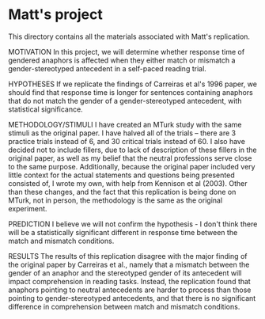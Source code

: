 # Matt's project

This directory contains all the materials associated with Matt's replication.

MOTIVATION
In this project, we will determine whether response time of gendered anaphors is affected when they either match or mismatch a gender-stereotyped antecedent in a self-paced reading trial.

HYPOTHESES
If we replicate the findings of Carreiras et al's 1996 paper, we should find that response time is longer for sentences containing anaphors that do not match the gender of a gender-stereotyped antecedent, with statistical significance.

METHODOLOGY/STIMULI
I have created an MTurk study with the same stimuli as the original paper. I have halved all of the trials – there are 3 practice trials instead of 6, and 30 critical trials instead of 60. I also have decided not to include fillers, due to lack of description of these fillers in the original paper, as well as my belief that the neutral professions serve close to the same purpose. Additionally, because the original paper included very little context for the actual statements and questions being presented consisted of, I wrote my own, with help from Kennison et al (2003). Other than these changes, and the fact that this replication is being done on MTurk, not in person, the methodology is the same as the original experiment.

PREDICTION
I believe we will not confirm the hypothesis - I don't think there will be a statistically significant different in response time between the match and mismatch conditions.

RESULTS
The results of this replication disagree with the major finding of the original paper by Carreiras et al., namely that a mismatch between the gender of an anaphor and the stereotyped gender of its antecedent will impact comprehension in reading tasks. Instead, the replication found that anaphors pointing to neutral antecedents are harder to process than those pointing to gender-stereotyped antecedents, and that there is no significant difference in comprehension between match and mismatch conditions. 
